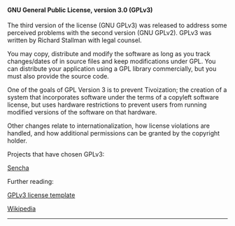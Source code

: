 #### GNU General Public License, version 3.0 (GPLv3)

The third version of the license (GNU GPLv3) was released to address some perceived problems with the second version (GNU GPLv2). GPLv3 was written by Richard Stallman with legal counsel. 

You may copy, distribute and modify the software as long as you track changes/dates of in source files and keep modifications under GPL. You can distribute your application using a GPL library commercially, but you must also provide the source code. 

One of the goals of GPL Version 3 is to prevent Tivoization; the creation of a system that incorporates software under the terms of a copyleft software license, but uses hardware restrictions to prevent users from running modified versions of the software on that hardware.

Other changes relate to internationalization, how license violations are handled, and how additional permissions can be granted by the copyright holder.

Projects that have chosen GPLv3:

[Sencha](http://www.sencha.com/products/extjs/license/ "Sencha")

Further reading:

[GPLv3 license template](http://opensource.org/licenses/GPL-3.0 "GPLv3 license")

[Wikipedia](http://en.wikipedia.org/wiki/GPL#Version_3 "Wikipedia")
***
